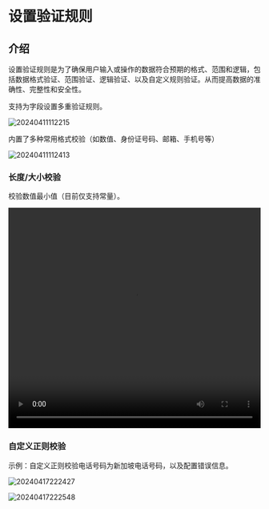 # 设置验证规则

## 介绍

设置验证规则是为了确保用户输入或操作的数据符合预期的格式、范围和逻辑，包括数据格式验证、范围验证、逻辑验证、以及自定义规则验证。从而提高数据的准确性、完整性和安全性。

支持为字段设置多重验证规则。

![20240411112215](https://nocobase-docs.oss-cn-beijing.aliyuncs.com/20240411112215.png)

内置了多种常用格式校验（如数值、身份证号码、邮箱、手机号等）

![20240411112413](https://nocobase-docs.oss-cn-beijing.aliyuncs.com/20240411112413.png)

### 长度/大小校验

校验数值最小值（目前仅支持常量）。

<video width="100%" height="440" controls>
      <source src="https://nocobase-docs.oss-cn-beijing.aliyuncs.com/20240417111233.mp4" type="video/mp4">
</video>

### 自定义正则校验

示例：自定义正则校验电话号码为新加坡电话号码，以及配置错误信息。

![20240417222427](https://nocobase-docs.oss-cn-beijing.aliyuncs.com/20240417222427.png)

![20240417222548](https://nocobase-docs.oss-cn-beijing.aliyuncs.com/20240417222548.png)